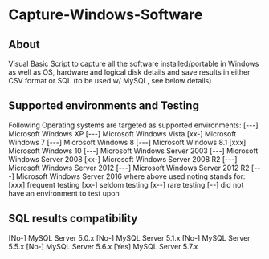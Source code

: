 # Capture-Windows-Software
## About
Visual Basic Script to capture all the software installed/portable in Windows
 as well as OS, hardware and logical disk details and save results 
 in either CSV format or SQL (to be used w/ MySQL, see below details)

## Supported environments and Testing
Following Operating systems are targeted as supported environments:
    [---] Microsoft Windows XP
    [---] Microsoft Windows Vista
    [xx-] Microsoft Windows 7
    [---] Microsoft Windows 8
    [---] Microsoft Windows 8.1
    [xxx] Microsoft Windows 10
    [---] Microsoft Windows Server 2003
    [---] Microsoft Windows Server 2008
    [xx-] Microsoft Windows Server 2008 R2
    [---] Microsoft Windows Server 2012
    [---] Microsoft Windows Server 2012 R2
    [---] Microsoft Windows Server 2016
where above used noting stands for:
  [xxx] frequent testing
  [xx-] seldom testing
  [x--] rare testing
  [--] did not have an environment to test upon

## SQL results compatibility
 [No-] MySQL Server 5.0.x
 [No-] MySQL Server 5.1.x
 [No-] MySQL Server 5.5.x
 [No-] MySQL Server 5.6.x
 [Yes] MySQL Server 5.7.x
